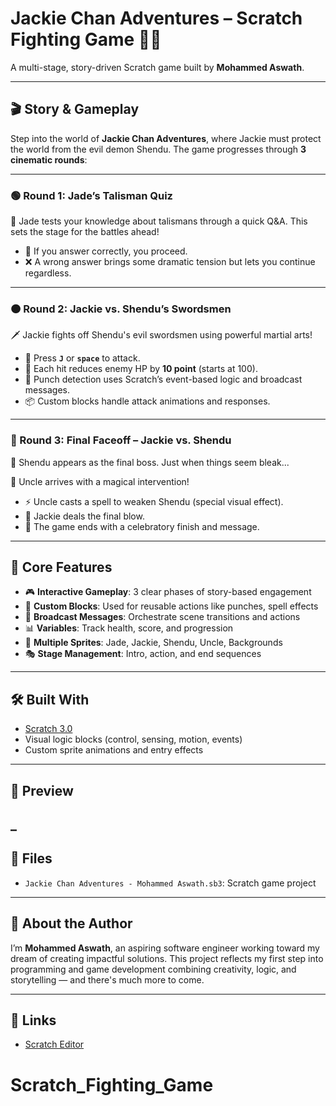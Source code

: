 # Jackie Chan Adventures – Scratch Fighting Game 🐉🥋

A multi-stage, story-driven Scratch game built by **Mohammed Aswath**.

---

## 🎬 Story & Gameplay

Step into the world of **Jackie Chan Adventures**, where Jackie must protect the world from the evil demon Shendu. The game progresses through **3 cinematic rounds**:

---

### 🟢 Round 1: Jade’s Talisman Quiz
💬 Jade tests your knowledge about talismans through a quick Q&A. This sets the stage for the battles ahead!

- 🧠 If you answer correctly, you proceed.
- ❌ A wrong answer brings some dramatic tension but lets you continue regardless.

---

### 🟠 Round 2: Jackie vs. Shendu’s Swordsmen
🗡️ Jackie fights off Shendu's evil swordsmen using powerful martial arts!

- 🔘 Press **`J`** or **`space`** to attack.
- 🔢 Each hit reduces enemy HP by **10 point** (starts at 100).
- 🎯 Punch detection uses Scratch’s event-based logic and broadcast messages.
- 📦 Custom blocks handle attack animations and responses.

---

### 🔴 Round 3: Final Faceoff – Jackie vs. Shendu
🐉 Shendu appears as the final boss. Just when things seem bleak...

🧙 Uncle arrives with a magical intervention!

- ⚡ Uncle casts a spell to weaken Shendu (special visual effect).
- 🥋 Jackie deals the final blow.
- 🎉 The game ends with a celebratory finish and message.

---

## 🧠 Core Features

- 🎮 **Interactive Gameplay**: 3 clear phases of story-based engagement
- 🧱 **Custom Blocks**: Used for reusable actions like punches, spell effects
- 📣 **Broadcast Messages**: Orchestrate scene transitions and actions
- 📊 **Variables**: Track health, score, and progression
- 🧍 **Multiple Sprites**: Jade, Jackie, Shendu, Uncle, Backgrounds
- 🎭 **Stage Management**: Intro, action, and end sequences

---

## 🛠️ Built With

- [Scratch 3.0](https://scratch.mit.edu)
- Visual logic blocks (control, sensing, motion, events)
- Custom sprite animations and entry effects

---

## 📸 Preview

_
---


## 📁 Files

- `Jackie Chan Adventures - Mohammed Aswath.sb3`: Scratch game project

---

## 👤 About the Author


I’m **Mohammed Aswath**, an aspiring software engineer working toward my dream of creating impactful solutions. This project reflects my first step into programming and game development combining creativity, logic, and storytelling — and there's much more to come.

---


## 🔗 Links

- [Scratch Editor](https://scratch.mit.edu/projects/editor/)

# Scratch_Fighting_Game

